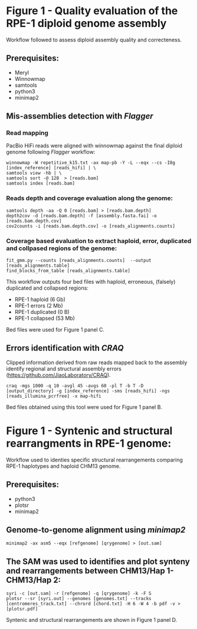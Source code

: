 # Figure 1 - Quality evaluation of the RPE-1 diploid genome assembly
Workflow followed to assess diploid assembly quality and correcteness.

## Prerequisites:
- Meryl
- Winnowmap
- samtools
- python3
- minimap2

## Mis-assemblies detection with *Flagger*
### Read mapping

PacBio HiFi reads were aligned with winnowmap against the final diploid genome following *Flagger* workflow:

```
winnowmap -W repetitive_k15.txt -ax map-pb -Y -L --eqx --cs -I8g [index_reference] [reads_hifi] | \
samtools view -hb | \
samtools sort -@ 128  > [reads.bam]
samtools index [reads.bam]
```

### Reads depth and coverage evaluation along the genome:

```
samtools depth -aa -Q 0 [reads.bam] > [reads.bam.depth]
depth2cov -d [reads.bam.depth] -f [assembly.fasta.fai] -o [reads.bam.depth.cov]
cov2counts -i [reads.bam.depth.cov] -o [reads_alignments.counts]
```
### Coverage based evaluation to extract haploid, error, duplicated and collpased regions of the genome:

```
fit_gmm.py --counts [reads_alignments.counts]  --output [reads_alignments.table]
find_blocks_from_table [reads_alignments.table]
```
This workflow outputs four bed files with haploid, erroneous, (falsely) duplicated and collapsed regions:
- RPE-1 haploid (6 Gb)
- RPE-1 errors (2 Mb)
- RPE-1 duplicated (0 B)
- RPE-1 collapsed (53 Mb)

Bed files were used for Figure 1 panel C. 

## Errors identification with *CRAQ*
Clipped information derived from raw reads mapped back to the assembly identify regional and structural assembly errors (https://github.com/JiaoLaboratory/CRAQ).
```
craq -mgs 1000 -q 10 -avgl 45 -avgs 60 -pl T -b T -D [output_directory] -g [index_reference] -sms [reads_hifi] -ngs [reads_illumina_pcrfree] -x map-hifi 
```
Bed files obtained using this tool were used for Figure 1 panel B.

# Figure 1 - Syntenic and structural rearrangments in RPE-1 genome:
Workflow used to identies specific structural rearrangements comparing RPE-1 haplotypes and haploid CHM13 genome.

## Prerequisites:
- python3
- plotsr
- minimap2

## Genome-to-genome alignment using *minimap2*

```
minimap2 -ax asm5 --eqx [refgenome] [qrygenome] > [out.sam]
```
## The SAM was used to identifies and plot synteny and rearrangements between CHM13/Hap 1-CHM13/Hap 2:

```
syri -c [out.sam] -r [refgenome] -q [qrygenome] -k -F S
plotsr --sr [syri.out] --genomes [genomes.txt] --tracks [centromeres_track.txt] --chrord [chord.txt] -H 6 -W 4 -b pdf -v > [plotsr.pdf]

```
Syntenic and structural rearrangements are shown in Figure 1 panel D.





